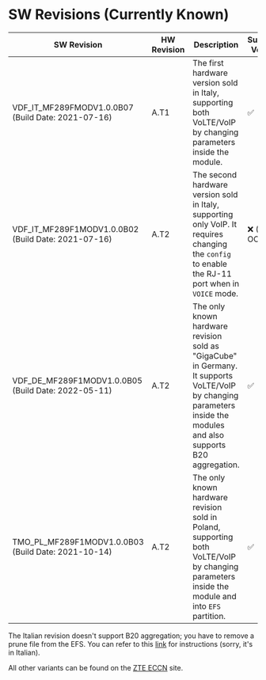 # SW Revisions (Currently Known)

| SW Revision                                         | HW Revision | Description                                                                                                                                               | Support VoLTE |
|-----------------------------------------------------|-------------|-----------------------------------------------------------------------------------------------------------------------------------------------------------|---------------|
| VDF_IT_MF289FMODV1.0.0B07 (Build Date: 2021-07-16)  | A.T1        | The first hardware version sold in Italy, supporting both VoLTE/VoIP by changing parameters inside the module.                                           | ✅             |
| VDF_IT_MF289F1MODV1.0.0B02 (Build Date: 2021-07-16) | A.T2        | The second hardware version sold in Italy, supporting only VoIP. It requires changing the `config` to enable the RJ-11 port when in `VOICE` mode.        | ❌ (Not OOB)   |
| VDF_DE_MF289F1MODV1.0.0B05 (Build Date: 2022-05-11) | A.T2        | The only known hardware revision sold as "GigaCube" in Germany. It supports VoLTE/VoIP by changing parameters inside the modules and also supports B20 aggregation. | ✅             |
| TMO_PL_MF289F1MODV1.0.0B03 (Build Date: 2021-10-14) | A.T2        | The only known hardware revision sold in Poland, supporting both VoLTE/VoIP by changing parameters inside the module and into `EFS` partition.            | ✅             |

The Italian revision doesn't support B20 aggregation; you have to remove a prune file from the EFS. You can refer to this [link](https://forum.fibra.click/d/32421-zte-mf289f-vodafone-fwa-sblocco-aggregazione-b20-su-modello-vfit) for instructions (sorry, it's in Italian).

All other variants can be found on the [ZTE ECCN](https://www.zte.com.cn/global/about/eccn.html) site.
